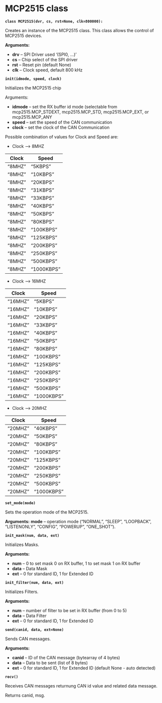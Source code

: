 # MCP2515 class


**`class MCP2515(dvr, cs, rst=None, clk=800000):`**

Creates an instance of the MCP2515 class. This class allows the control of MCP2515 devices.


**Arguments:**
    
* **drv** – SPI Driver used ‘(SPI0, …)’
* **cs** – Chip select of the SPI driver
* **rst** – Reset pin (default None)
* **clk** – Clock speed, default 800 kHz



**`init(idmode, speed, clock)`**

Initializes the MCP2515 chip


Arguments:
    
* **idmode** – set the RX buffer id mode (selectable from mcp2515.MCP_STDEXT, mcp2515.MCP_STD, mcp2515.MCP_EXT, or mcp2515.MCP_ANY
* **speed** – set the speed of the CAN communication
* **clock** – set the clock of the CAN Communication


Possible combination of values for Clock and Speed are:


* Clock –> 8MHZ

| Clock  | Speed      |
|--------|------------|
| “8MHZ” | “5KBPS”    |
| “8MHZ” | “10KBPS”   |
| “8MHZ” | “20KBPS”   |
| “8MHZ” | “31KBPS”   |
| “8MHZ” | “33KBPS”   |
| “8MHZ” | “40KBPS”   |
| “8MHZ” | “50KBPS”   |
| “8MHZ” | “80KBPS”   |
| “8MHZ” | “100KBPS”  |
| “8MHZ” | “125KBPS”  |
| “8MHZ” | “200KBPS”  |
| “8MHZ” | “250KBPS”  |
| “8MHZ” | “500KBPS”  |
| “8MHZ” | “1000KBPS” |

* Clock –> 16MHZ

| Clock   | Speed      |
|---------|------------|
| “16MHZ” | “5KBPS”    |
| “16MHZ” | “10KBPS”   |
| “16MHZ” | “20KBPS”   |
| “16MHZ” | “33KBPS”   |
| “16MHZ” | “40KBPS”   |
| “16MHZ” | “50KBPS”   |
| “16MHZ” | “80KBPS”   |
| “16MHZ” | “100KBPS”  |
| “16MHZ” | “125KBPS”  |
| “16MHZ” | “200KBPS”  |
| “16MHZ” | “250KBPS”  |
| “16MHZ” | “500KBPS”  |
| “16MHZ” | “1000KBPS” |

* Clock –> 20MHZ

| Clock   | Speed      |
|---------|------------|
| “20MHZ” | “40KBPS”   |
| “20MHZ” | “50KBPS”   |
| “20MHZ” | “80KBPS”   |
| “20MHZ” | “100KBPS”  |
| “20MHZ” | “125KBPS”  |
| “20MHZ” | “200KBPS”  |
| “20MHZ” | “250KBPS”  |
| “20MHZ” | “500KBPS”  |
| “20MHZ” | “1000KBPS” |

**`set_mode(mode)`**

Sets the operation mode of the MCP2515.


**Arguments:** **mode** – operation mode (“NORMAL”, “SLEEP”, “LOOPBACK”, “LISTENONLY”, “CONFIG”, “POWERUP”, “ONE_SHOT”).



**`init_mask(num, data, ext)`**

Initializes Masks.


**Arguments:**

    
* **num** – 0 to set mask 0 on RX buffer, 1 to set mask 1 on RX buffer
* **data** – Data Mask
* **ext** – 0 for standard ID, 1 for Extended ID



**`init_filter(num, data, ext)`**

Initializes Filters.


**Arguments:**

    
* **num** – number of filter to be set in RX buffer (from 0 to 5)
* **data** – Data Filter
* **ext** – 0 for standard ID, 1 for Extended ID



**`send(canid, data, ext=None)`**

Sends CAN messages.


**Arguments:**

    
* **canid** – ID of the CAN message (bytearray of 4 bytes)
* **data** – Data to be sent (list of 8 bytes)
* **ext** – 0 for standard ID, 1 for Extended ID (default None - auto detected)



**`recv()`**

Receives CAN messages returnung CAN id value and related data message.

Returns canid, msg.
